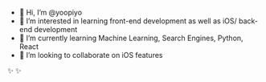 - 👋 Hi, I’m @yoopiyo
- 👀 I’m interested in learning front-end development as well as iOS/ back-end development
- 🌱 I’m currently learning Machine Learning, Search Engines, Python, React
- 💞️ I’m looking to collaborate on iOS features

✨ ✨
